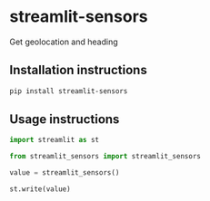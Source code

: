 # streamlit-sensors

Get geolocation and heading

## Installation instructions 

```sh
pip install streamlit-sensors
```

## Usage instructions

```python
import streamlit as st

from streamlit_sensors import streamlit_sensors

value = streamlit_sensors()

st.write(value)
